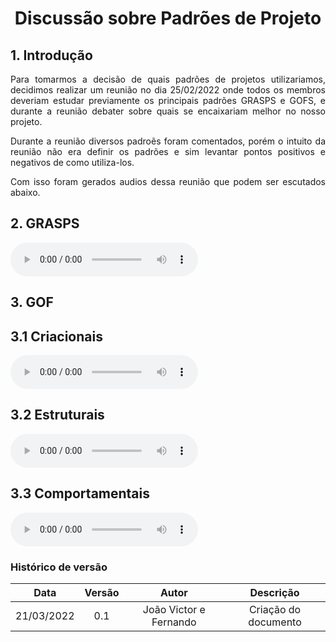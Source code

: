 # <center> Discussão sobre Padrões de Projeto

<div align="justify">

## 1. Introdução
Para tomarmos a decisão de quais padrões de projetos utilizariamos, decidimos realizar um reunião no dia 25/02/2022 onde todos os membros deveriam estudar previamente os principais padrões GRASPS e GOFS, e durante a reunião debater sobre quais se encaixariam melhor no nosso projeto.

Durante a reunião diversos padroẽs foram comentados, porém o intuito da reunião não era definir os padrões e sim levantar pontos positivos e negativos de como utiliza-los.

Com isso foram gerados audios dessa reunião que podem ser escutados abaixo.


## 2. GRASPS
<audio controls="controls">
    <source type="audio/mp3" src="assets/audios/GRASP.mp3"></source>
</audio>

## 3. GOF

## 3.1 Criacionais
<audio controls="controls">
    <source type="audio/mp3" src="assets/audios/Criacionais.mp3"></source>
</audio>

## 3.2 Estruturais

<audio controls="controls">
    <source type="audio/mp3" src="assets/audios/.mp3"></source>
</audio>

## 3.3 Comportamentais

<audio controls="controls">
    <source type="audio/mp3" src="assets/audios/.mp3"></source>
</audio>



</div>

### Histórico de versão

|    Data    | Versão |    Autor    |      Descrição       |
| :--------: | :----: | :---------: | :------------------: |
| 21/03/2022 |  0.1   | João Victor e Fernando | Criação do documento |
